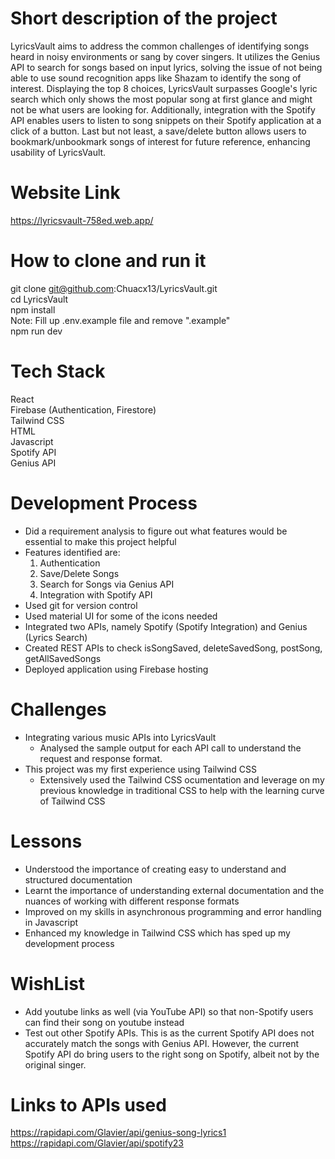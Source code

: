 # Short description of the project

LyricsVault aims to address the common challenges of identifying songs heard in noisy environments or sang by cover singers. It utilizes the Genius API to search for songs based on input lyrics, solving the issue of not being able to use sound recognition apps like Shazam to identify the song of interest. Displaying the top 8 choices, LyricsVault surpasses Google's lyric search which only shows the most popular song at first glance and might not be what users are looking for. Additionally, integration with the Spotify API enables users to listen to song snippets on their Spotify application at a click of a button. Last but not least, a save/delete button allows users to bookmark/unbookmark songs of interest for future reference, enhancing usability of LyricsVault.

# Website Link

https://lyricsvault-758ed.web.app/

# How to clone and run it

git clone git@github.com:Chuacx13/LyricsVault.git  
cd LyricsVault  
npm install  
Note: Fill up .env.example file and remove ".example"  
npm run dev

# Tech Stack

React  
Firebase (Authentication, Firestore)  
Tailwind CSS  
HTML  
Javascript  
Spotify API  
Genius API

# Development Process

- Did a requirement analysis to figure out what features would be essential to make this project helpful
- Features identified are:
  1. Authentication
  2. Save/Delete Songs
  3. Search for Songs via Genius API
  4. Integration with Spotify API
- Used git for version control
- Used material UI for some of the icons needed
- Integrated two APIs, namely Spotify (Spotify Integration) and Genius (Lyrics Search)
- Created REST APIs to check isSongSaved, deleteSavedSong, postSong, getAllSavedSongs
- Deployed application using Firebase hosting

# Challenges

- Integrating various music APIs into LyricsVault
  - Analysed the sample output for each API call to understand the request and response format.
- This project was my first experience using Tailwind CSS
  - Extensively used the Tailwind CSS ocumentation and leverage on my previous knowledge in traditional CSS to help with the learning curve of Tailwind CSS

# Lessons

- Understood the importance of creating easy to understand and structured documentation
- Learnt the importance of understanding external documentation and the nuances of working with different response formats
- Improved on my skills in asynchronous programming and error handling in Javascript
- Enhanced my knowledge in Tailwind CSS which has sped up my development process

# WishList

- Add youtube links as well (via YouTube API) so that non-Spotify users can find their song on youtube instead
- Test out other Spotify APIs. This is as the current Spotify API does not accurately match the songs with Genius API. However, the current Spotify API do bring users to the right song on Spotify, albeit not by the original singer.

# Links to APIs used

https://rapidapi.com/Glavier/api/genius-song-lyrics1  
https://rapidapi.com/Glavier/api/spotify23
